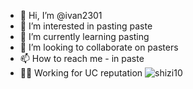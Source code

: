 - 👋 Hi, I’m @ivan2301
- 👀 I’m interested in pasting paste
- 🌱 I’m currently learning pasting
- 💞️ I’m looking to collaborate on pasters
- 📫 How to reach me - in paste
- 👨‍💻 Working for UC reputation
![shizi10](https://avatars.githubusercontent.com/u/25524810)
